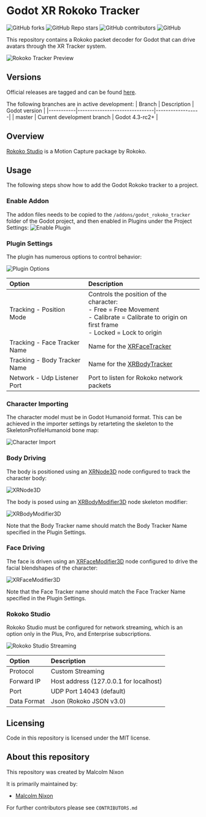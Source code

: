 # Godot XR Rokoko Tracker

![GitHub forks](https://img.shields.io/github/forks/Malcolmnixon/GodotXRRokokoTracker?style=plastic)
![GitHub Repo stars](https://img.shields.io/github/stars/Malcolmnixon/GodotXRRokokoTracker?style=plastic)
![GitHub contributors](https://img.shields.io/github/contributors/Malcolmnixon/GodotXRRokokoTracker?style=plastic)
![GitHub](https://img.shields.io/github/license/Malcolmnixon/GodotXRRokokoTracker?style=plastic)

This repository contains a Rokoko packet decoder for Godot that can drive avatars through the XR Tracker system.

![Rokoko Tracker Preview](/docs/rokoko_preview.png)

## Versions

Official releases are tagged and can be found [here](https://github.com/Malcolmnixon/GodotXRRokokoTracker/releases).

The following branches are in active development:
|  Branch   |  Description                  |  Godot version   |
|-----------|-------------------------------|------------------|
|  master   | Current development branch    |  Godot 4.3-rc2+ |

## Overview

[Rokoko Studio](https://www.rokoko.com/products/studio) is a Motion Capture package by Rokoko.

## Usage

The following steps show how to add the Godot Rokoko tracker to a project.

### Enable Addon

The addon files needs to be copied to the `/addons/godot_rokoko_tracker` folder of the Godot project, and then enabled in Plugins under the Project Settings:
![Enable Plugin](/docs/enable_plugin.png)

### Plugin Settings

The plugin has numerous options to control behavior:

![Plugin Options](/docs/plugin_settings.png)

| Option | Description |
| :----- | :---------- |
| Tracking - Position Mode | Controls the position of the character:<br>- Free = Free Movement<br>- Calibrate = Calibrate to origin on first frame<br>- Locked = Lock to origin |
| Tracking - Face Tracker Name | Name for the [XRFaceTracker](https://docs.godotengine.org/en/latest/classes/class_xrfacetracker.html) |
| Tracking - Body Tracker Name | Name for the [XRBodyTracker](https://docs.godotengine.org/en/latest/classes/class_xrbodytracker.html) |
| Network - Udp Listener Port | Port to listen for Rokoko network packets |

### Character Importing

The character model must be in Godot Humanoid format. This can be achieved in the importer settings by retarteting the skeleton to the SkeletonProfileHumanoid bone map:

![Character Import](/docs/character_import.png)

### Body Driving

The body is positioned using an [XRNode3D](https://docs.godotengine.org/en/latest/classes/class_xrnode3d.html) node configured to track the character body:

![XRNode3D](/docs/xrnode3d.png)

The body is posed using an [XRBodyModifier3D](https://docs.godotengine.org/en/latest/classes/class_xrbodymodifier3d.html) node skeleton modifier:

![XRBodyModifier3D](/docs/xrbodymodifier3d.png)

Note that the Body Tracker name should match the Body Tracker Name specified in the Plugin Settings.

### Face Driving

The face is driven using an [XRFaceModifier3D](https://docs.godotengine.org/en/latest/classes/class_xrfacemodifier3d.html) node configured to drive the facial blendshapes of the character:

![XRFaceModifier3D](/docs/xrfacemodifier3d.png)

Note that the Face Tracker name should match the Face Tracker Name specified in the Plugin Settings.

### Rokoko Studio

Rokoko Studio must be configured for network streaming, which is an option only in the Plus, Pro, and Enterprise subscriptions.

![Rokoko Studio Streaming](/docs/rokoko_studio_streaming.png)

| Option | Description |
| :----- | :---------- |
| Protocol | Custom Streaming | 
| Forward IP | Host address (127.0.0.1 for localhost) | 
| Port | UDP Port 14043 (default) |
| Data Format | Json (Rokoko JSON v3.0) |


## Licensing

Code in this repository is licensed under the MIT license.

## About this repository

This repository was created by Malcolm Nixon

It is primarily maintained by:
- [Malcolm Nixon](https://github.com/Malcolmnixon/)

For further contributors please see `CONTRIBUTORS.md`
